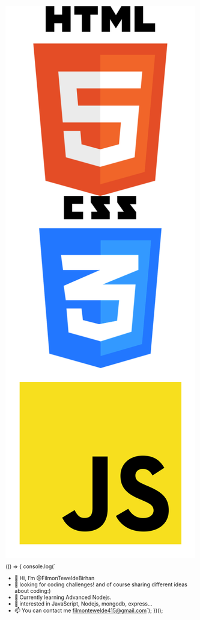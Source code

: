 <style>
  div {
    display: flex;
    flex-direction: column;
  }
</style>

<div>
  <img src='./images/html.png' alt="html picture">
  <img src='./images/css.png' alt="css picture">
  <img src='./images/javascript.png' alt="javascript picture">
</div>

(() => {
console.log(`

- 👋 Hi, I’m @FilmonTeweldeBirhan
- 👀 looking for coding challenges! and of course sharing different ideas about coding:)
- 🌱 Currently learning Advanced Nodejs.
- 💞️ interested in JavaScript, Nodejs, mongodb, express...
- 📫 You can contact me filmontewelde415@gmail.com`);
  })();
